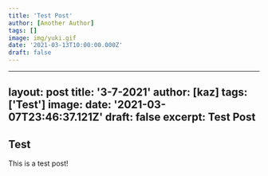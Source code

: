 ```yaml
---
title: 'Test Post'
author: [Another Author]
tags: []
image: img/yuki.gif
date: '2021-03-13T10:00:00.000Z'
draft: false
---
```


---
layout: post
title: '3-7-2021'
author: [kaz]
tags: ['Test']
image: 
date: '2021-03-07T23:46:37.121Z'
draft: false
excerpt: Test Post
---

## Test
This is a test post!
